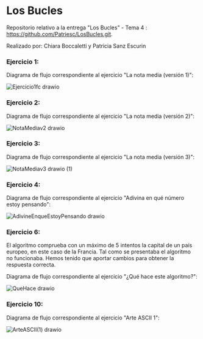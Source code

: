 # Los Bucles
Repositorio relativo a la entrega "Los Bucles" - Tema 4 : https://github.com/Patriesc/LosBucles.git.

Realizado por: Chiara Boccaletti y Patricia Sanz Escurin

### Ejercicio 1:
Diagrama de flujo correspondiente al ejercicio "La nota media (versión 1)":

![Ejercicio1fc drawio](https://user-images.githubusercontent.com/98825807/155880403-16bb5e5b-b224-49d9-ac2d-6fcbab575a02.svg)

### Ejercicio 2:
Diagrama de flujo correspondiente al ejercicio "La nota media (versión 2)":

![NotaMediav2 drawio](https://user-images.githubusercontent.com/98825807/155880619-011e66ad-a296-4169-921e-c228dc6778c6.svg)

### Ejercicio 3:
Diagrama de flujo correspondiente al ejercicio "La nota media (versión 3)":

![NotaMediav3 drawio (1)](https://user-images.githubusercontent.com/98825807/155880836-4594bf13-d2ce-43bf-8614-20b614cce81c.svg)



### Ejercicio 4:
Diagrama de flujo correspondiente al ejercicio "Adivina en qué número estoy pensando":

![AdivineEnqueEstoyPensando drawio](https://user-images.githubusercontent.com/98779707/155859337-2404b5f8-5abc-4eab-8771-935bbaacda55.svg)


### Ejercicio 6:
El algoritmo comprueba con un máximo de 5 intentos la capital de un país europeo, en este caso de la Francia. Tal como se presentaba el algoritmo no funcionaba. Hemos tenido que aportar cambios para obtener la respuesta correcta.

Diagrama de flujo correspondiente al ejercicio "¿Qué hace este algoritmo?":

![QueHace drawio](https://user-images.githubusercontent.com/98779707/155859403-8376ae39-dca2-433b-a114-13f48444cfe0.svg)

### Ejercicio 10:
Diagrama de flujo correspondiente al ejercicio "Arte ASCII 1":

![ArteASCII(1) drawio](https://user-images.githubusercontent.com/98779707/155860393-2da53991-2331-4054-8412-c12c2890a8aa.svg)



